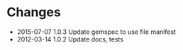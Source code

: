 # Changes

* 2015-07-07 1.0.3 Update gemspec to use file manifest
* 2012-03-14 1.0.2 Update docs, tests
